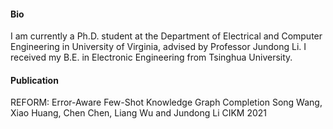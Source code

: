 

#### Bio
I am currently a Ph.D. student at the Department of Electrical and Computer Engineering in University of Virginia, advised by Professor Jundong Li. I received my B.E. in Electronic Engineering from Tsinghua University.


#### Publication
REFORM: Error-Aware Few-Shot Knowledge Graph Completion
Song Wang, Xiao Huang, Chen Chen, Liang Wu and Jundong Li
CIKM 2021
